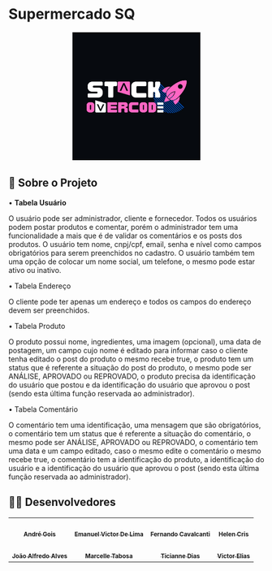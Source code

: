 <h1>Supermercado SQ</h1>
<p align="center">
  <img width= "50%" src="assets/images/StackOverCode.jpeg">
</p>
<h2>💬 Sobre o Projeto</h2>
<p>
<p>•   <strong>Tabela Usuário</strong></p>
<p>O usuário pode ser administrador, cliente e fornecedor. Todos os usuários podem postar  produtos e comentar, porém o administrador tem uma funcionalidade a mais que é de validar os comentários e os posts dos produtos. O usuário tem nome, cnpj/cpf, email, senha e nível como campos obrigatórios para serem preenchidos no cadastro. O usuário também tem uma opção de colocar um nome social, um telefone, o mesmo pode estar ativo ou inativo.</p>
  <p>•    Tabela Endereço</p>
<p>O cliente pode ter apenas um endereço e todos os campos do endereço devem ser preenchidos.</p>
  <p>•    Tabela Produto</p>
<p>O produto possui nome, ingredientes, uma imagem (opcional), uma data de postagem, um campo cujo nome é editado para informar caso o cliente tenha editado o post do produto o mesmo recebe true, o produto tem um status que é referente a situação do post do produto, o mesmo pode ser ANÁLISE, APROVADO ou REPROVADO, o produto precisa da identificação do usuário que postou e da identificação do usuário que aprovou o post (sendo esta última função reservada ao administrador).</p>
  <p>•    Tabela Comentário</p>
<p>O comentário tem uma identificação, uma mensagem que são obrigatórios, o comentário tem um status que é referente a situação do comentário, o mesmo pode ser ANÁLISE, APROVADO ou REPROVADO, o comentário tem uma data e um campo editado, caso o mesmo edite o comentário o mesmo recebe true, o comentário tem a identificação do produto, a identificação do usuário e a identificação do usuário que aprovou o post (sendo esta última função reservada ao administrador).</p>
</p>

## 👨‍💻 Desenvolvedores

<table align="center">
  <tr>
    <td align="center"><a href="https://github.com/andresgois" target="_blank"><img style="border-radius: 50%;" src="https://avatars.githubusercontent.com/u/39030819?v=4" width="100px;" alt=""/><br /><sub><b>André Gois</b></sub></a><br /></td>
    <td align="center"><a href="https://github.com/Manelitu" target="_blank"><img style="border-radius: 50%;" src="https://avatars.githubusercontent.com/u/94546926?v=4" width="100px;" alt=""/><br /><sub><b>Emanuel Victor De Lima</b></sub></a><br /></td>
    <td align="center"><a href="https://github.com/dkzord" target="_blank"><img style="border-radius: 50%;" src="https://avatars.githubusercontent.com/u/66949534?v=4" width="100px;" alt=""/><br /><sub><b>Fernando Cavalcanti</b></sub></a><br /></td>
    <td align="center"><a href="https://github.com/HelenCris" target="_blank"><img style="border-radius: 50%;" src="https://avatars.githubusercontent.com/u/79730539?v=4" width="100px;" alt=""/><br /><sub><b>Helen Cris</b></sub></a><br /></td>
  </tr>
  <tr>
    <td align="center"><a href="https://github.com/JoaoAlfredoAlves" target="_blank"><img style="border-radius: 50%;" src="https://avatars.githubusercontent.com/u/68473607?v=4" width="100px;" alt=""/><br /><sub><b>João Alfredo Alves
</b></sub></a><br /></td>
    <td align="center"><a href="https://github.com/MarcelleTabosa" target="_blank"><img style="border-radius: 50%;" src="https://avatars.githubusercontent.com/u/99770580?v=4" width="100px;" alt=""/><br /><sub><b>Marcelle Tabosa
</b></sub></a><br /></td>
    <td align="center"><a href="https://github.com/TicianneDias" target="_blank"><img style="border-radius: 50%;" src="https://avatars.githubusercontent.com/u/88796784?v=4" width="100px;" alt=""/><br /><sub><b>Ticianne Dias</b></sub></a><br /></td>
    <td align="center"><a href="https://github.com/svvictorelias" target="_blank"><img style="border-radius: 50%;" src="https://avatars.githubusercontent.com/u/98238941?v=4" width="100px;" alt=""/><br /><sub><b>Victor Elias</b></sub></a><br /></td>
  </tr>
</table>
